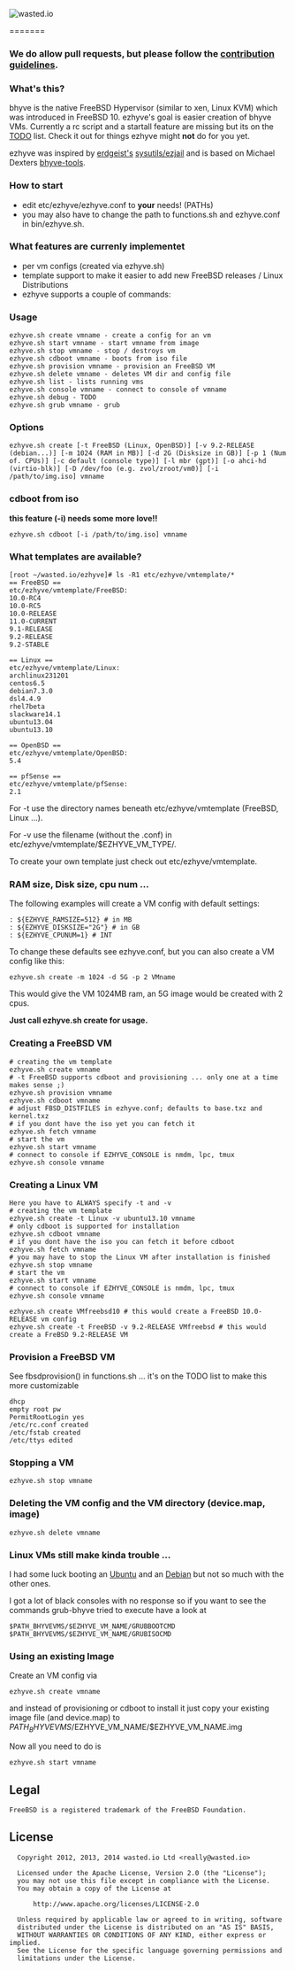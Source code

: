 ![wasted.io](http://wasted.io/images/soon/wasted.png)

=======

### We do allow pull requests, but please follow the [contribution guidelines](https://github.com/wasted/ezhyve/blob/master/CONTRIBUTING.md).

### What's this?

bhyve is the native FreeBSD Hypervisor (similar to xen, Linux KVM) which was introduced in FreeBSD 10. ezhyve's goal is easier creation of bhyve VMs. Currently a rc script and a startall feature are missing but its on the [TODO](https://github.com/wasted/ezhyve/blob/master/TODO) list. Check it out for things ezhyve might **not** do for you yet.

ezhyve was inspired by [erdgeist's](https://twitter.com/erdgeist) [sysutils/ezjail](http://erdgeist.org/arts/software/ezjail/) and is based on Michael Dexters [bhyve-tools](http://bhyve.org/tools/).

### How to start
- edit etc/ezhyve/ezhyve.conf to **your** needs! (PATHs)
- you may also have to change the path to functions.sh and ezhyve.conf in bin/ezhyve.sh.

### What features are currenly implementet
* per vm configs (created via ezhyve.sh)
* template support to make it easier to add new FreeBSD releases / Linux Distributions
* ezhyve supports a couple of commands:

### Usage
```
ezhyve.sh create vmname - create a config for an vm
ezhyve.sh start vmname - start vmname from image
ezhyve.sh stop vmname - stop / destroys vm
ezhyve.sh cdboot vmname - boots from iso file
ezhyve.sh provision vmname - provision an FreeBSD VM
ezhyve.sh delete vmname - deletes VM dir and config file
ezhyve.sh list - lists running vms
ezhyve.sh console vmname - connect to console of vmname
ezhyve.sh debug - TODO
ezhyve.sh grub vmname - grub
```

### Options

```
ezhyve.sh create [-t FreeBSD (Linux, OpenBSD)] [-v 9.2-RELEASE (debian...)] [-m 1024 (RAM in MB)] [-d 2G (Disksize in GB)] [-p 1 (Num of. CPUs)] [-c default (console type)] [-l mbr (gpt)] [-o ahci-hd (virtio-blk)] [-D /dev/foo (e.g. zvol/zroot/vm0)] [-i /path/to/img.iso] vmname
```

### cdboot from iso
**this feature (-i) needs some more love!!**

```
ezhyve.sh cdboot [-i /path/to/img.iso] vmname
```

### What templates are available?

```
[root ~/wasted.io/ezhyve]# ls -R1 etc/ezhyve/vmtemplate/*
== FreeBSD ==
etc/ezhyve/vmtemplate/FreeBSD:
10.0-RC4
10.0-RC5
10.0-RELEASE
11.0-CURRENT
9.1-RELEASE
9.2-RELEASE
9.2-STABLE

== Linux ==
etc/ezhyve/vmtemplate/Linux:
archlinux231201
centos6.5
debian7.3.0
dsl4.4.9
rhel7beta
slackware14.1
ubuntu13.04
ubuntu13.10

== OpenBSD ==
etc/ezhyve/vmtemplate/OpenBSD:
5.4

== pfSense ==
etc/ezhyve/vmtemplate/pfSense:
2.1
```

For -t use the directory names beneath etc/ezhyve/vmtemplate (FreeBSD, Linux ...).

For -v use the filename (without the .conf) in etc/ezhyve/vmtemplate/$EZHYVE_VM_TYPE/.

To create your own template just check out etc/ezhyve/vmtemplate.

### RAM size, Disk size, cpu num ...

The following examples will create a VM config with default settings:

```
: ${EZHYVE_RAMSIZE=512} # in MB
: ${EZHYVE_DISKSIZE="2G"} # in GB
: ${EZHYVE_CPUNUM=1} # INT
```

To change these defaults see ezhyve.conf, but you can also create a VM config like this:

```
ezhyve.sh create -m 1024 -d 5G -p 2 VMname
```

This would give the VM 1024MB ram, an 5G image would be created with 2 cpus.

**Just call ezhyve.sh create for usage.**


### Creating a FreeBSD VM

```
# creating the vm template
ezhyve.sh create vmname
# -t FreeBSD supports cdboot and provisioning ... only one at a time makes sense ;)
ezhyve.sh provision vmname
ezhyve.sh cdboot vmname
# adjust FBSD_DISTFILES in ezhyve.conf; defaults to base.txz and kernel.txz
# if you dont have the iso yet you can fetch it
ezhyve.sh fetch vmname
# start the vm
ezhyve.sh start vmname
# connect to console if EZHYVE_CONSOLE is nmdm, lpc, tmux
ezhyve.sh console vmname
```

### Creating a Linux VM

```
Here you have to ALWAYS specify -t and -v
# creating the vm template
ezhyve.sh create -t Linux -v ubuntu13.10 vmname
# only cdboot is supported for installation
ezhyve.sh cdboot vmname
# if you dont have the iso you can fetch it before cdboot
ezhyve.sh fetch vmname
# you may have to stop the Linux VM after installation is finished
ezhyve.sh stop vmname
# start the vm
ezhyve.sh start vmname
# connect to console if EZHYVE_CONSOLE is nmdm, lpc, tmux
ezhyve.sh console vmname

ezhyve.sh create VMfreebsd10 # this would create a FreeBSD 10.0-RELEASE vm config
ezhyve.sh create -t FreeBSD -v 9.2-RELEASE VMfreebsd # this would create a FreBSD 9.2-RELEASE VM
```

### Provision a FreeBSD VM

See fbsdprovision() in functions.sh ... it's on the TODO list to make this more customizable

```
dhcp
empty root pw
PermitRootLogin yes
/etc/rc.conf created
/etc/fstab created
/etc/ttys edited
```

### Stopping a VM

```
ezhyve.sh stop vmname
```

### Deleting the VM config and the VM directory (device.map, image)

```
ezhyve.sh delete vmname
```

### Linux VMs still make kinda trouble ...

I had some luck booting an [Ubuntu](http://www.ubuntu.com) and an [Debian](http://www.debian.org) but not so much with the other ones.

I got a lot of black consoles with no response so if you want to see the commands grub-bhyve tried to execute have a look at

```
$PATH_BHYVEVMS/$EZHYVE_VM_NAME/GRUBBOOTCMD
$PATH_BHYVEVMS/$EZHYVE_VM_NAME/GRUBISOCMD
```

### Using an existing Image

Create an VM config via
```
ezhyve.sh create vmname
```
and instead of provisioning or cdboot to install it just copy your existing image file (and device.map) to $PATH_BHYVEVMS/$EZHYVE_VM_NAME/$EZHYVE_VM_NAME.img

Now all you need to do is
```
ezhyve.sh start vmname
```
## Legal

```
FreeBSD is a registered trademark of the FreeBSD Foundation. 
```


## License

```
  Copyright 2012, 2013, 2014 wasted.io Ltd <really@wasted.io>

  Licensed under the Apache License, Version 2.0 (the "License");
  you may not use this file except in compliance with the License.
  You may obtain a copy of the License at

      http://www.apache.org/licenses/LICENSE-2.0

  Unless required by applicable law or agreed to in writing, software
  distributed under the License is distributed on an "AS IS" BASIS,
  WITHOUT WARRANTIES OR CONDITIONS OF ANY KIND, either express or implied.
  See the License for the specific language governing permissions and
  limitations under the License.
```

